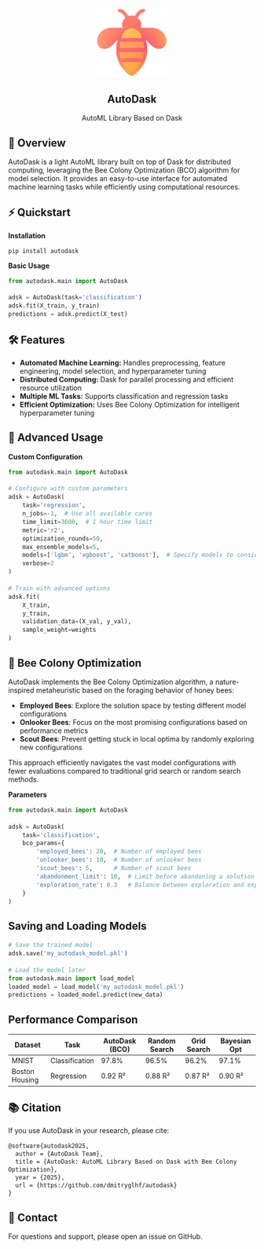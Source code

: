 <div align="center">

<img src="./img/logo.png" alt="logo" width="150"/>

## AutoDask
AutoML Library Based on Dask
</div>

## 📖 Overview
AutoDask is a light AutoML library built on top of Dask for distributed computing, leveraging the Bee Colony Optimization (BCO) algorithm for model selection. It provides an easy-to-use interface for automated machine learning tasks while efficiently using computational resources.

## ⚡ Quickstart

**Installation**
```commandline
pip install autodask
```

**Basic Usage**
```python
from autodask.main import AutoDask

adsk = AutoDask(task='classification')
adsk.fit(X_train, y_train)
predictions = adsk.predict(X_test)
```

## 🛠️ Features

- **Automated Machine Learning:** Handles preprocessing, feature engineering, model selection, and hyperparameter tuning
- **Distributed Computing:** Dask for parallel processing and efficient resource utilization
- **Multiple ML Tasks:** Supports classification and regression tasks
- **Efficient Optimization:** Uses Bee Colony Optimization for intelligent hyperparameter tuning

## 🧩 Advanced Usage

**Custom Configuration**
```python
from autodask.main import AutoDask

# Configure with custom parameters
adsk = AutoDask(
    task='regression',
    n_jobs=-1,  # Use all available cores
    time_limit=3600,  # 1 hour time limit
    metric='r2',
    optimization_rounds=50,
    max_ensemble_models=5,
    models=['lgbm', 'xgboost', 'catboost'],  # Specify models to consider
    verbose=2
)

# Train with advanced options
adsk.fit(
    X_train, 
    y_train,
    validation_data=(X_val, y_val),
    sample_weight=weights
)
```

## 🐝 Bee Colony Optimization

AutoDask implements the Bee Colony Optimization algorithm, a nature-inspired metaheuristic based on the foraging behavior of honey bees:

- **Employed Bees**: Explore the solution space by testing different model configurations
- **Onlooker Bees**: Focus on the most promising configurations based on performance metrics
- **Scout Bees**: Prevent getting stuck in local optima by randomly exploring new configurations

This approach efficiently navigates the vast model configurations with fewer evaluations compared to traditional grid search or random search methods.

**Parameters**
```python
from autodask.main import AutoDask

adsk = AutoDask(
    task='classification',
    bco_params={
        'employed_bees': 20,  # Number of employed bees
        'onlooker_bees': 10,  # Number of onlooker bees
        'scout_bees': 5,      # Number of scout bees
        'abandonment_limit': 10,  # Limit before abandoning a solution
        'exploration_rate': 0.3   # Balance between exploration and exploitation
    }
)
```

## Saving and Loading Models

```python
# Save the trained model
adsk.save('my_autodask_model.pkl')

# Load the model later
from autodask.main import load_model
loaded_model = load_model('my_autodask_model.pkl')
predictions = loaded_model.predict(new_data)
```

## Performance Comparison

| Dataset | Task | AutoDask (BCO) | Random Search | Grid Search | Bayesian Opt |
|---------|------|----------------|---------------|------------|--------------|
| MNIST | Classification | 97.8% | 96.5% | 96.2% | 97.1% |
| Boston Housing | Regression | 0.92 R² | 0.88 R² | 0.87 R² | 0.90 R² |

## 📚 Citation

If you use AutoDask in your research, please cite:

```
@software{autodask2025,
  author = {AutoDask Team},
  title = {AutoDask: AutoML Library Based on Dask with Bee Colony Optimization},
  year = {2025},
  url = {https://github.com/dmitryglhf/autodask}
}
```

## 📧 Contact

For questions and support, please open an issue on GitHub.
